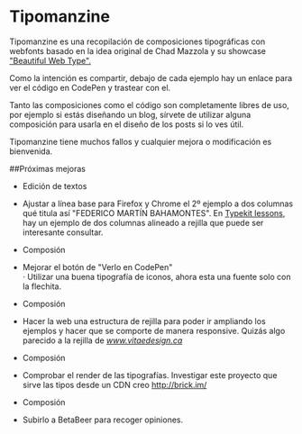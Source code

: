 Tipomanzine
===========

Tipomanzine es una recopilación de composiciones tipográficas con webfonts basado en la idea original de Chad Mazzola y su showcase <a href="http://hellohappy.org/beautiful-web-type/" target="_blank">"Beautiful Web Type".</a>

Como la intención es compartir, debajo de cada ejemplo hay un enlace para ver el código en CodePen y trastear con el.

Tanto las composiciones como el código son completamente libres de uso, por ejemplo si estás diseñando un blog, sírvete de utilizar alguna composición para usarla en el diseño de los posts si lo ves útil.

Tipomanzine tiene muchos fallos y cualquier mejora o modificación es bienvenida.

##Próximas mejoras
- Edición de textos


- Ajustar a línea base para Firefox y Chrome el 2º ejemplo a dos columnas qué titula así "FEDERICO MARTÍN BAHAMONTES". En <a href="http://practice.typekit.com/lesson/typography-is-how-text-looks/">Typekit lessons</a>, hay un ejemplo de dos columnas alineado a rejilla que puede ser interesante consultar.


- Composión


- Mejorar el botón de "Verlo en CodePen"  
· Utilizar una buena tipografía de iconos, ahora esta una fuente solo con la flechita.


- Composión


- Hacer la web una estructura de rejilla para poder ir ampliando los ejemplos y hacer que se comporte de manera responsive. Quizás algo parecido a la rejilla de _www.vitaedesign.ca_


- Composión


- Comprobar el render de las tipografías. Investigar este proyecto que sirve las tipos desde un CDN creo http://brick.im/


- Composión


- Subirlo a BetaBeer para recoger opiniones.